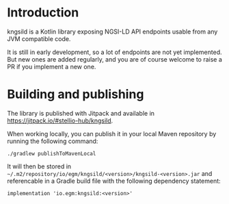 # Introduction

kngsild is a Kotlin library exposing NGSI-LD API endpoints usable from any JVM compatible code.

It is still in early development, so a lot of endpoints are not yet implemented. But new ones are added regularly,
and you are of course welcome to raise a PR if you implement a new one. 

# Building and publishing

The library is published with Jitpack and available in https://jitpack.io/#stellio-hub/kngsild. 

When working locally, you can publish it in your local Maven repository by running the following command:

```shell
./gradlew publishToMavenLocal
```

It will then be stored in `~/.m2/repository/io/egm/kngsild/<version>/kngsild-<version>.jar` and referencable in a
Gradle build file with the following dependency statement:

```
implementation 'io.egm:kngsild:<version>'
```
